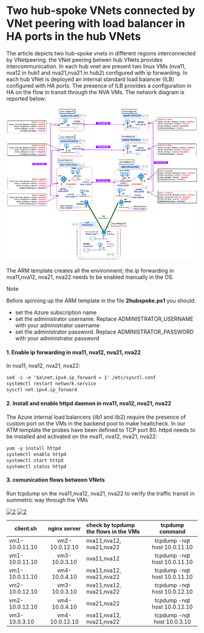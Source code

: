<properties
pageTitle= 'ARM template to create two hub-spoke VNets connected by VNet peering'
description= "Two hub-spoke VNets connected by VNet pering with Azure load balancer in HA ports in the hub VNets"
documentationcenter: na
services=""
documentationCenter="na"
authors="fabferri"
manager=""
editor=""/>

<tags
   ms.service="configuration-Example-Azure"
   ms.devlang="na"
   ms.topic="article"
   ms.tgt_pltfrm="na"
   ms.workload="na"
   ms.date="27/07/2018"
   ms.author="fabferri" />

# Two hub-spoke VNets connected by VNet peering with load balancer in HA ports in the hub VNets
The article depicts two hub-spoke vnets in different regions interconnected by VNetpeering.
the VNet peering betwen hub VNets provides intercommunication.
In each hub vnet are present two linux VMs (nva11, nva12 in hub1 and nva21,nva21 in hub2) configured with ip forwarding. 
In each hub VNet is deployed an internal standard load balancer (ILB) configured with HA ports. The presence of ILB provides a configuration in HA on the flow in transit through the NVA VMs.
The network diagram is reported below:

[![1]][1]

The ARM template creates all the environment; the ip forwarding in nva11,nva12, nva21, nva22 needs to be enabled manually in the OS.


> [!NOTE]
>
> Before spinning up the ARM template in the file **2hubspoke.ps1** you should:
> * set the Azure subscription name
> * set the administrator username. Replace ADMINISTRATOR_USERNAME with your administrator username
> * set the administrator password. Replace ADMINISTRATOR_PASSWORD with your administrator password
>


#### <a name="EnableIPForwarding"></a>1. Enable ip forwarding in nva11, nva12, nva21, nva22
In nva11, nva12, nva21, nva22:

```
sed -i -e '$a\net.ipv4.ip_forward = 1' /etc/sysctl.conf
systemctl restart network.service
sysctl net.ipv4.ip_forward
```

#### <a name="EnableHTTPdaemon"></a>2. Install and enable httpd daemon in nva11, nva12, nva21, nva22
The Azure internal load balancers (ilb1 and ilb2) require the presence of custom port on the VMs in the backend pool to make healtcheck. In our ATM template the probes have been defined to TCP port 80. httpd needs to be installed and activated on the nva11, nva12, nva21, nva22:

```
yum -y install httpd
systemctl enable httpd
systemctl start httpd
systemctl status httpd
```

#### <a name="installnginx"></a>3. comunication flows between VNets
Run tcpdump on the nva11,nva12, nva21, nva22 to verify the traffic transit in summetric way through the VMs

[![2]][2]
[![2]][2]


| client.sh     | nginx server  | check by tcpdump the flows in the VMs | tcpdump command|
| ------------- |:-------------:|:------------------------|:---------------------------:|
| vm1-10.0.11.10| vm2-10.0.12.10| nva11,nva12, nva21,nva22 | tcpdump -nqt host 10.0.11.10|
| vm1-10.0.11.10| vm3-10.0.3.10 | nva11,nva12              | tcpdump -nqt host 10.0.11.10|
| vm1-10.0.11.10| vm4-10.0.4.10 | nva11,nva12, nva21,nva22 | tcpdump -nqt host 10.0.11.10|
| vm2-10.0.12.10| vm3-10.0.3.10 | nva11,nva12, nva21,nva22 | tcpdump -nqt host 10.0.12.10|
| vm2-10.0.12.10| vm4-10.0.4.10 |              nva21,nva22 | tcpdump -nqt host 10.0.12.10|
| vm3-10.0.3.10 | vm4-10.0.12.10| nva11,nva12, nva21,nva22 | tcpdump -nqt host 10.0.3.10 |



<!--Image References-->

[1]: ./media/network-diagram.png "network diagram"
[2]: ./media/flow1.png "network diagram"
[3]: ./media/flow2.png "network diagram"


<!--Link References-->

